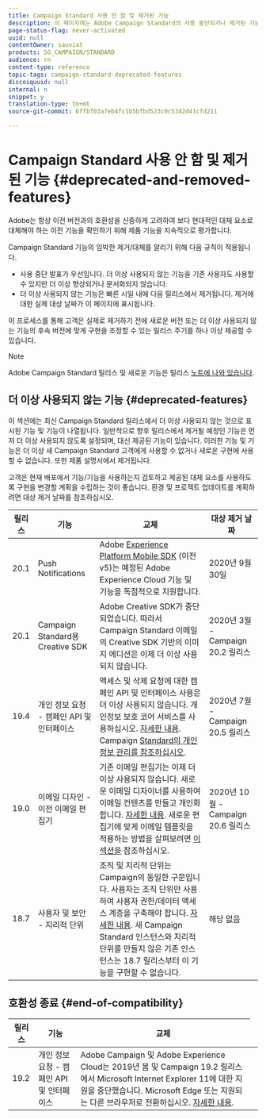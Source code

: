 ```yaml
---
title: Campaign Standard 사용 안 함 및 제거된 기능
description: 이 페이지에는 Adobe Campaign Standard의 사용 중단되거나 제거된 기능이 나열됩니다.
page-status-flag: never-activated
uuid: null
contentOwner: sauviat
products: SG_CAMPAIGN/STANDARD
audience: rn
content-type: reference
topic-tags: campaign-standard-deprecated-features
discoiquuid: null
internal: n
snippet: y
translation-type: tm+mt
source-git-commit: 6ffbf03a7eb4fc1b5bfbd523c0c5342d41cfd211

---
```



# Campaign Standard 사용 안 함 및 제거된 기능 {#deprecated-and-removed-features}

Adobe는 항상 이전 버전과의 호환성을 신중하게 고려하여 보다 현대적인 대체 요소로 대체해야 하는 이전 기능을 확인하기 위해 제품 기능을 지속적으로 평가합니다.

Campaign Standard 기능의 임박한 제거/대체를 알리기 위해 다음 규칙이 적용됩니다.

* 사용 중단 발표가 우선입니다. 더 이상 사용되지 않는 기능을 기존 사용자도 사용할 수 있지만 더 이상 향상되거나 문서화되지 않습니다.
* 더 이상 사용되지 않는 기능은 빠른 시일 내에 다음 릴리스에서 제거됩니다. 제거에 대한 실제 대상 날짜가 이 페이지에 표시됩니다.

이 프로세스를 통해 고객은 실제로 제거하기 전에 새로운 버전 또는 더 이상 사용되지 않는 기능의 후속 버전에 맞게 구현을 조정할 수 있는 릴리스 주기를 하나 이상 제공할 수 있습니다.

>[!NOTE]
>Adobe Campaign Standard 릴리스 및 새로운 기능은 릴리스 [노트에 나와 있습니다](../../rn/using/release-notes.md).


## 더 이상 사용되지 않는 기능 {#deprecated-features}

이 섹션에는 최신 Campaign Standard 릴리스에서 더 이상 사용되지 않는 것으로 표시된 기능 및 기능이 나열됩니다. 일반적으로 향후 릴리스에서 제거될 예정인 기능은 먼저 더 이상 사용되지 않도록 설정되며, 대신 제공된 기능이 있습니다. 이러한 기능 및 기능은 더 이상 새 Campaign Standard 고객에게 사용할 수 없거나 새로운 구현에 사용할 수 없습니다. 또한 제품 설명서에서 제거됩니다.

고객은 현재 배포에서 기능/기능을 사용하는지 검토하고 제공된 대체 요소를 사용하도록 구현을 변경할 계획을 수립하는 것이 좋습니다. 환경 및 프로젝트 업데이트를 계획하려면 대상 제거 날짜를 참조하십시오.

<table> 
 <thead> 
  <tr> 
   <th> 릴리스<br /> </th> 
   <th> 기능<br /> </th> 
   <th> 교체<br /> </th> 
    <th> 대상 제거 날짜<br /> </th>
  </tr> 
 </thead> 
 <tbody> 
  <tr> 
   <td> 20.1<br /> </td> 
   <td> Push Notifications<br /> </td> 
    <td> Adobe <a href="https://aep-sdks.gitbook.io/docs/version-4-sdk-end-of-support-faq">Experience Platform Mobile SDK</a> (이전 v5)는 예정된 Adobe Experience Cloud 기능 및 기능을 독점적으로 지원합니다. <br /> </td> 
    <td> 2020년 9월 30일<br /> </td> 
  </tr> 
  <tr> 
   <td> 20.1<br /> </td> 
   <td> Campaign Standard용 Creative SDK<br /> </td> 
  <td> Adobe Creative SDK가 중단되었습니다. 따라서 Campaign Standard 이메일의 Creative SDK 기반의 이미지 에디션은 이제 더 이상 사용되지 않습니다.<br /> </td>
  <td> 2020년 3월 - Campaign 20.2 릴리스<br /> </td> 
  </tr> 
  <tr> 
   <td> 19.4<br /> </td> 
   <td> 개인 정보 요청 - 캠페인 API 및 인터페이스<br /> </td>
    <td> 액세스 및 삭제 요청에 대한 캠페인 API 및 인터페이스 사용은 더 이상 사용되지 않습니다. 개인정보 보호 코어 서비스를 사용하십시오. <a href="https://www.adobe.io/apis/experiencecloud/gdpr.html">자세한 내용</a>. Campaign <a href="https://helpx.adobe.com/campaign/kb/acs-privacy.html">Standard의 개인 정보 관리를 참조하십시오</a>.<br /> </td>
    <td> 2020년 7월 - Campaign 20.5 릴리스<br /> </td> 
  </tr>
  <tr> 
   <td> 19.0<br /> </td> 
   <td> 이메일 디자인 - 이전 이메일 편집기<br /> </td>
    <td> 기존 이메일 편집기는 이제 더 이상 사용되지 않습니다. 새로운 이메일 디자이너를 사용하여 이메일 컨텐츠를 만들고 개인화합니다. <a href="https://docs.adobe.com/content/help/en/campaign-standard/using/designing-content/designing-content-in-adobe-campaign.html">자세한 내용</a>. 새로운 편집기에 맞게 이메일 템플릿을 적용하는 방법을 살펴보려면 <a href="https://docs.adobe.com/content/help/en/campaign-standard/using/designing-content/building-email-content/using-existing-content.html">이 섹션을</a> 참조하십시오.<br /> </td>
    <td> 2020년 10월 - Campaign 20.6 릴리스<br /> </td> 
  </tr>
  <tr> 
   <td> 18.7<br /> </td> 
   <td> 사용자 및 보안 - 지리적 단위<br /> </td>
    <td> 조직 및 지리적 단위는 Campaign의 동일한 구문입니다. 사용자는 조직 단위만 사용하여 사용자 권한/데이터 액세스 계층을 구축해야 합니다. <a href="https://helpx.adobe.com/campaign/standard/administration/using/organizational-units.html">자세한 내용</a>. 새 Campaign Standard 인스턴스와 지리적 단위를 만들지 않은 기존 인스턴스는 18.7 릴리스부터 이 기능을 구현할 수 없습니다.<br /> </td>
    <td> 해당 없음<br /> </td> 
  </tr> 
 </tbody> 
</table>

## 호환성 종료 {#end-of-compatibility}

<table> 
 <thead> 
  <tr> 
   <th> 릴리스<br /> </th> 
   <th> 기능<br /> </th> 
   <th> 교체<br /> </th> 
 </tr> 
 </thead> 
 <tbody>
<tr> 
   <td> 19.2<br /> </td> 
   <td> 개인 정보 요청 - 캠페인 API 및 인터페이스<br /> </td>
    <td> Adobe Campaign 및 Adobe Experience Cloud는 2019년 봄 및 Campaign 19.2 릴리스에서 Microsoft Internet Explorer 11에 대한 지원을 중단했습니다. Microsoft Edge 또는 지원되는 다른 브라우저로 전환하십시오.  <a href="https://docs.adobe.com/content/help/en/campaign-standard/using/getting-started/discovering-the-interface/compatible-browsers.html">자세한 내용</a>.<br /> </td>
    <td><br /> </td> 
  </tr>
  </tbody> 
</table>
